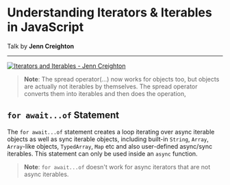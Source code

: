# Understanding Iterators & Iterables in JavaScript

Talk by **Jenn Creighton**

<hr/>

[![Iterators and Iterables - Jenn Creighton](http://img.youtube.com/vi/uhuGhfjqBk4/0.jpg)](https://youtu.be/uhuGhfjqBk4 "Iterators and Iterables - Jenn Creighton")

> **Note**: The spread operator(...) now works for objects too, but objects are actually not iterables by themselves. The spread operator converts them into iterables and then does the operation,

## `for await...of` Statement

The `for await...of` statement creates a loop iterating over async iterable objects as well as sync iterable objects, including built-in `String`, `Array`, `Array`-like objects, `TypedArray`, `Map` etc and also user-defined async/sync iterables.
This statement can only be used inside an `async` function.

> **Note**: `for await...of` doesn't work for async iterators that are not async iterables.

